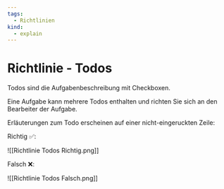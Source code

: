 ```yaml
---
tags:
  - Richtlinien
kind:
  - explain
---
```

# Richtlinie - Todos

Todos sind die Aufgabenbeschreibung mit Checkboxen.

Eine Aufgabe kann mehrere Todos enthalten und richten Sie sich an den Bearbeiter der Aufgabe.

Erläuterungen zum Todo erscheinen auf einer nicht-eingeruckten Zeile:

Richtig ✅:

![[Richtlinie Todos Richtig.png]]

Falsch ❌:

![[Richtlinie Todos Falsch.png]]